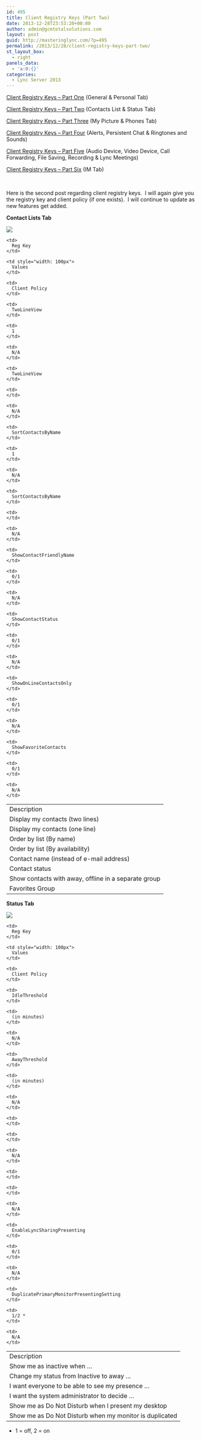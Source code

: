 ```yaml
---
id: 495
title: Client Registry Keys (Part Two)
date: 2013-12-28T23:53:20+00:00
author: admin@gcmtotalsolutions.com
layout: post
guid: http://masteringlync.com/?p=495
permalink: /2013/12/28/client-registry-keys-part-two/
st_layout_box:
  - right
panels_data:
  - 'a:0:{}'
categories:
  - Lync Server 2013
---
```

[Client Registry Keys – Part One](http://masteringlync.com/2013/09/19/client-registry-keys/) (General & Personal Tab)

[Client Registry Keys – Part Two](http://masteringlync.com/2013/12/28/client-registry-keys-part-two/) (Contacts List & Status Tab)

[Client Registry Keys – Part Three](http://masteringlync.com/2014/02/26/client-registry-keys-part-3/) (My Picture & Phones Tab)

[Client Registry Keys – Part Four](http://masteringlync.com/2014/04/14/client-registry-keys-part-4/) (Alerts, Persistent Chat & Ringtones and Sounds)

[Client Registry Keys – Part Five](http://masteringlync.com/2014/08/13/client-registry) (Audio Device, Video Device, Call Forwarding, File Saving, Recording & Lync Meetings)

[Client Registry Keys &#8211; Part Six](http://masteringlync.com/2014/10/14/client-registry-keys-part-six/) (IM Tab)

&nbsp;

Here is the second post regarding client registry keys.  I will again give you the registry key and client policy (if one exists).  I will continue to update as new features get added.

**Contact Lists Tab**

<img class="alignnone wp-image-497 size-full" src="https://masteringlync.com/wp-content/uploads/2013/11/pic11.png?resize=300%2C245&ssl=1 300w" sizes="(max-width: 730px) 100vw, 730px" data-recalc-dims="1" />

<table width="100%">
  <tr>
    <td>
      Description
    </td>
    
    <td>
      Reg Key
    </td>
    
    <td style="width: 100px">
      Values
    </td>
    
    <td>
      Client Policy
    </td>
  </tr>
  
  <tr>
    <td>
      Display my contacts (two lines)
    </td>
    
    <td>
      TwoLineView
    </td>
    
    <td>
      1
    </td>
    
    <td>
      N/A
    </td>
  </tr>
  
  <tr>
    <td>
      Display my contacts (one line)
    </td>
    
    <td>
      TwoLineView
    </td>
    
    <td>
    </td>
    
    <td>
      N/A
    </td>
  </tr>
  
  <tr>
    <td>
      Order by list (By name)
    </td>
    
    <td>
      SortContactsByName
    </td>
    
    <td>
      1
    </td>
    
    <td>
      N/A
    </td>
  </tr>
  
  <tr>
    <td>
      Order by list (By availability)
    </td>
    
    <td>
      SortContactsByName
    </td>
    
    <td>
    </td>
    
    <td>
      N/A
    </td>
  </tr>
  
  <tr>
    <td>
      Contact name (instead of e-mail address)
    </td>
    
    <td>
      ShowContactFriendlyName
    </td>
    
    <td>
      0/1
    </td>
    
    <td>
      N/A
    </td>
  </tr>
  
  <tr>
    <td>
      Contact status
    </td>
    
    <td>
      ShowContactStatus
    </td>
    
    <td>
      0/1
    </td>
    
    <td>
      N/A
    </td>
  </tr>
  
  <tr>
    <td>
      Show contacts with away, offline in a separate group
    </td>
    
    <td>
      ShowOnLineContactsOnly
    </td>
    
    <td>
      0/1
    </td>
    
    <td>
      N/A
    </td>
  </tr>
  
  <tr>
    <td>
      Favorites Group
    </td>
    
    <td>
      ShowFavoriteContacts
    </td>
    
    <td>
      0/1
    </td>
    
    <td>
      N/A
    </td>
  </tr>
</table>

**Status Tab**

<img class="alignnone wp-image-498 size-full" src="https://masteringlync.com/wp-content/uploads/2013/11/pic21.png?resize=300%2C245&ssl=1 300w" sizes="(max-width: 731px) 100vw, 731px" data-recalc-dims="1" />

<table width="100%">
  <tr>
    <td>
      Description
    </td>
    
    <td>
      Reg Key
    </td>
    
    <td style="width: 100px">
      Values
    </td>
    
    <td>
      Client Policy
    </td>
  </tr>
  
  <tr>
    <td>
      Show me as inactive when &#8230;
    </td>
    
    <td>
      IdleThreshold
    </td>
    
    <td>
      (in minutes)
    </td>
    
    <td>
      N/A
    </td>
  </tr>
  
  <tr>
    <td>
      Change my status from Inactive to away &#8230;
    </td>
    
    <td>
      AwayThreshold
    </td>
    
    <td>
      (in minutes)
    </td>
    
    <td>
      N/A
    </td>
  </tr>
  
  <tr>
    <td>
      I want everyone to be able to see my presence &#8230;
    </td>
    
    <td>
    </td>
    
    <td>
    </td>
    
    <td>
      N/A
    </td>
  </tr>
  
  <tr>
    <td>
      I want the system administrator to decide &#8230;
    </td>
    
    <td>
    </td>
    
    <td>
    </td>
    
    <td>
      N/A
    </td>
  </tr>
  
  <tr>
    <td>
      Show me as Do Not Disturb when I present my desktop
    </td>
    
    <td>
      EnableLyncSharingPresenting
    </td>
    
    <td>
      0/1
    </td>
    
    <td>
      N/A
    </td>
  </tr>
  
  <tr>
    <td>
      Show me as Do Not Disturb when my monitor is duplicated
    </td>
    
    <td>
      DuplicatePrimaryMonitorPresentingSetting
    </td>
    
    <td>
      1/2 *
    </td>
    
    <td>
      N/A
    </td>
  </tr>
</table>

* 1 = off, 2 = on